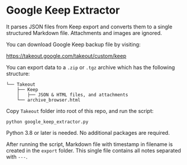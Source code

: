 # Google Keep Extractor

It parses JSON files from Keep export and converts them to a single
structured Markdown file. Attachments and images are ignored.

You can download Google Keep backup file by visiting:

<https://takeout.google.com/takeout/custom/keep>

You can export data to a `.zip` or `.tgz` archive which has the following structure:

```
└── Takeout
    ├── Keep
    │   ├── JSON & HTML files, and attachments
    └── archive_browser.html
```

Copy `Takeout` folder into root of this repo, and run the script:

    python google_keep_extractor.py

Python 3.8 or later is needed. No additional packages are required.

After running the script, Markdown file with timestamp in filename is
created in the `export` folder. This single file contains all notes
separated with `---`.
